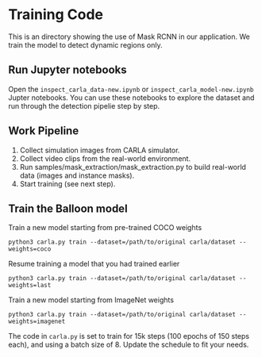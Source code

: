 # Training Code

This is an directory showing the use of Mask RCNN in our application.
We train the model to detect dynamic regions only.

## Run Jupyter notebooks
Open the `inspect_carla_data-new.ipynb` or `inspect_carla_model-new.ipynb` Jupter notebooks. You can use these notebooks to explore the dataset and run through the detection pipelie step by step.

## Work Pipeline
1. Collect simulation images from CARLA simulator.
2. Collect video clips from the real-world environment.
3. Run samples/mask_extraction/mask_extraction.py to build real-world data (images and instance masks).
4. Start training (see next step).

## Train the Balloon model

Train a new model starting from pre-trained COCO weights
```
python3 carla.py train --dataset=/path/to/original carla/dataset --weights=coco
```

Resume training a model that you had trained earlier
```
python3 carla.py train --dataset=/path/to/original carla/dataset --weights=last
```

Train a new model starting from ImageNet weights
```
python3 carla.py train --dataset=/path/to/original carla/dataset --weights=imagenet
```

The code in `carla.py` is set to train for 15k steps (100 epochs of 150 steps each), and using a batch size of 8. 
Update the schedule to fit your needs.

